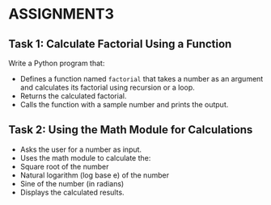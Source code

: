 # ASSIGNMENT3

## Task 1: Calculate Factorial Using a Function
Write a Python program that:
- Defines a function named `factorial` that takes a number as an argument and calculates its factorial using recursion or a loop.
- Returns the calculated factorial.
- Calls the function with a sample number and prints the output.

## Task 2: Using the Math Module for Calculations

- Asks the user for a number as input.
- Uses the math module to calculate the:
 - Square root of the number
 - Natural logarithm (log base e) of the number
 - Sine of the number (in radians)
- Displays the calculated results.

